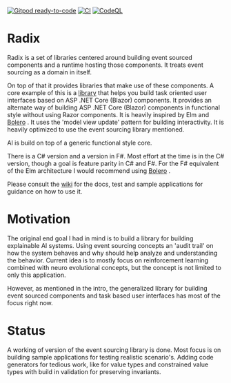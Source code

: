 [![Gitpod ready-to-code](https://img.shields.io/badge/Gitpod-ready--to--code-blue?logo=gitpod)](https://gitpod.io/#https://github.com/MCGPPeters/Radix)
[![CI](https://github.com/MCGPPeters/Radix/actions/workflows/dotnet-core.yml/badge.svg?branch=main)](https://github.com/MCGPPeters/Radix/actions/workflows/dotnet-core.yml)
[![CodeQL](https://github.com/MCGPPeters/Radix/actions/workflows/codeql-analysis.yml/badge.svg?branch=main)](https://github.com/MCGPPeters/Radix/actions/workflows/codeql-analysis.yml)

# Radix

Radix is a set of libraries centered around building event sourced components and a runtime hosting those components. It treats event sourcing as a domain in itself. 

On top of that it provides libraries that make use of these components. A core example of this is a [library](https://github.com/MCGPPeters/Radix/wiki/Task-based-ASP-,NET-Components) that helps you build task oriented user interfaces based on ASP .NET Core (Blazor) components. It provides an alternate way of building ASP .NET Core (Blazor) components in functional style without using Razor components. It is heavily inspired by Elm and [Bolero](https://github.com/fsbolero/bolero) . It uses the 'model view update' pattern for building interactivity. It is heavily optimized to use the event sourcing library mentioned.

Al is build on top of a generic functional style core.

There is a C# version and a version in F#. Most effort at the time is in the C# version, though a goal is feature parity in C# and F#. For the F# equivalent of the Elm architecture I would recommend using [Bolero](https://github.com/fsbolero/bolero) .

Please consult the [wiki](https://github.com/MCGPPeters/Radix/wiki) for the docs, test and sample applications for guidance on how to use it.

# Motivation

The original end goal I had in mind is to build a library for building explainable AI systems. Using event sourcing concepts an 'audit trail' on how the system behaves and why should help analyze and understanding the behavior. Current idea is to mostly focus on reinforcement learning combined with neuro evolutional concepts, but the concept is not limited to only this application.

However, as mentioned in the intro, the generalized library for building event sourced components and task based user interfaces has most of the focus right now. 

# Status

A working of version of the event sourcing library is done.  Most focus is on building sample applications for testing realistic scenario's. Adding code generators for tedious work, like for value types and constrained value types with build in validation for preserving invariants.


